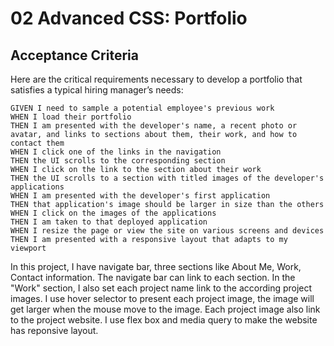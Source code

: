 # 02 Advanced CSS: Portfolio
## Acceptance Criteria

Here are the critical requirements necessary to develop a portfolio that satisfies a typical hiring manager’s needs:

```
GIVEN I need to sample a potential employee's previous work
WHEN I load their portfolio
THEN I am presented with the developer's name, a recent photo or avatar, and links to sections about them, their work, and how to contact them
WHEN I click one of the links in the navigation
THEN the UI scrolls to the corresponding section
WHEN I click on the link to the section about their work
THEN the UI scrolls to a section with titled images of the developer's applications
WHEN I am presented with the developer's first application
THEN that application's image should be larger in size than the others
WHEN I click on the images of the applications
THEN I am taken to that deployed application
WHEN I resize the page or view the site on various screens and devices
THEN I am presented with a responsive layout that adapts to my viewport
```


In this project, I have navigate bar, three sections like About Me, Work, Contact information. The navigate bar can link to each section. In the "Work" section, I also set each project name link to the according project images. I use hover selector to present each project image, the image will get larger when the mouse move to the image. Each project image also link to the project website. I use flex box and media query to make the website has reponsive layout. 